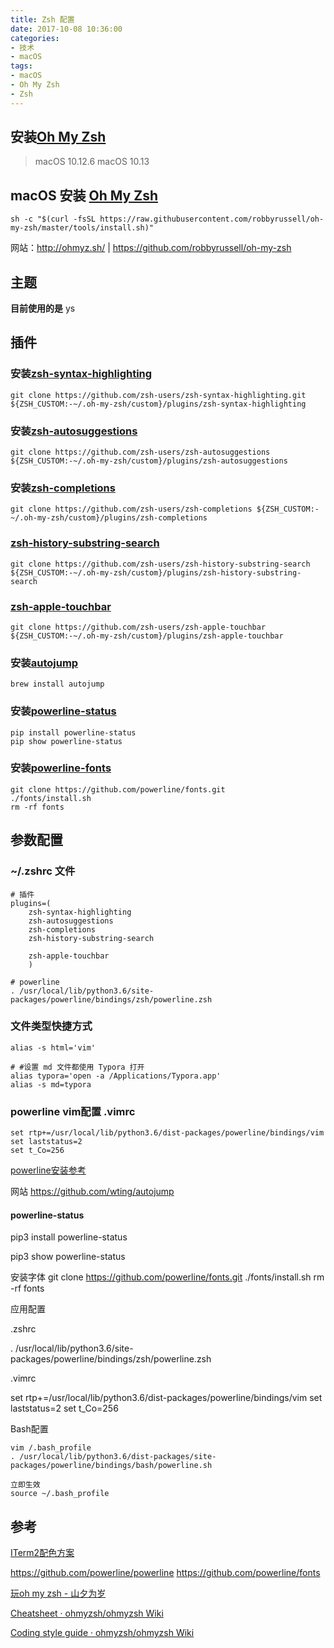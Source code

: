```yaml
---
title: Zsh 配置
date: 2017-10-08 10:36:00
categories:
- 技术
- macOS
tags:
- macOS
- Oh My Zsh
- Zsh
---
```


## 安装[Oh My Zsh](http://ohmyz.sh/)

> macOS 10.12.6
> macOS 10.13

## macOS 安装 [Oh My Zsh](https://github.com/robbyrussell/oh-my-zsh)
```shell
sh -c "$(curl -fsSL https://raw.githubusercontent.com/robbyrussell/oh-my-zsh/master/tools/install.sh)"
```

网站：http://ohmyz.sh/ | https://github.com/robbyrussell/oh-my-zsh

## **主题**

**目前使用的是** ys 



## 插件

### 安装[zsh-syntax-highlighting](https://github.com/zsh-users/zsh-syntax-highlighting/blob/master/INSTALL.md)
```shell
git clone https://github.com/zsh-users/zsh-syntax-highlighting.git ${ZSH_CUSTOM:-~/.oh-my-zsh/custom}/plugins/zsh-syntax-highlighting
```

### 安装[zsh-autosuggestions](https://github.com/zsh-users/zsh-autosuggestions)

```shell
git clone https://github.com/zsh-users/zsh-autosuggestions ${ZSH_CUSTOM:-~/.oh-my-zsh/custom}/plugins/zsh-autosuggestions
```

### 安装[**zsh-completions**](https://github.com/zsh-users/zsh-completions)

```shell
git clone https://github.com/zsh-users/zsh-completions ${ZSH_CUSTOM:-~/.oh-my-zsh/custom}/plugins/zsh-completions
```

### [zsh-history-substring-search](https://github.com/zsh-users/zsh-history-substring-search)

```shell
git clone https://github.com/zsh-users/zsh-history-substring-search ${ZSH_CUSTOM:-~/.oh-my-zsh/custom}/plugins/zsh-history-substring-search
```

### [zsh-apple-touchbar](https://github.com/zsh-users/zsh-apple-touchbar)

```shell
git clone https://github.com/zsh-users/zsh-apple-touchbar ${ZSH_CUSTOM:-~/.oh-my-zsh/custom}/plugins/zsh-apple-touchbar
```

### 安装[autojump](https://github.com/wting/autojump)

```
brew install autojump
```

### 安装[powerline-status](https://github.com/powerline/powerline)
```
pip install powerline-status
pip show powerline-status
```

### 安装[powerline-fonts](https://github.com/powerline/fonts)
```
git clone https://github.com/powerline/fonts.git
./fonts/install.sh
rm -rf fonts
```



## 参数配置

### ~/.zshrc 文件
```shell
# 插件
plugins=(
	zsh-syntax-highlighting
	zsh-autosuggestions
	zsh-completions
	zsh-history-substring-search
	
	zsh-apple-touchbar
	)

# powerline
. /usr/local/lib/python3.6/site-packages/powerline/bindings/zsh/powerline.zsh
```



### 文件类型快捷方式

```
alias -s html='vim'

# #设置 md 文件都使用 Typora 打开
alias typora='open -a /Applications/Typora.app'
alias -s md=typora
```



### powerline vim配置 .vimrc

```
set rtp+=/usr/local/lib/python3.6/dist-packages/powerline/bindings/vim
set laststatus=2
set t_Co=256
```
[powerline安装参考](http://blog.topspeedsnail.com/archives/2652)

网站
https://github.com/wting/autojump

#### powerline-status

pip3 install powerline-status

pip3 show powerline-status

安装字体
git clone https://github.com/powerline/fonts.git
./fonts/install.sh
rm -rf fonts

应用配置

.zshrc

. /usr/local/lib/python3.6/site-packages/powerline/bindings/zsh/powerline.zsh

.vimrc

set rtp+=/usr/local/lib/python3.6/dist-packages/powerline/bindings/vim
set laststatus=2
set t_Co=256

Bash配置

```
vim /.bash_profile
. /usr/local/lib/python3.6/dist-packages/site-packages/powerline/bindings/bash/powerline.sh

立即生效
source ~/.bash_profile
```



## 参考

[ITerm2配色方案](https://www.jianshu.com/p/33deff6b8a63)

https://github.com/powerline/powerline
https://github.com/powerline/fonts 

[玩oh my zsh - 山夕为岁](https://zryang.github.io/2018/04/14/oh-my-zsh/) 

 [Cheatsheet · ohmyzsh/ohmyzsh Wiki](https://github.com/ohmyzsh/ohmyzsh/wiki/Cheatsheet) 

 [Coding style guide · ohmyzsh/ohmyzsh Wiki](https://github.com/ohmyzsh/ohmyzsh/wiki/Coding-style-guide) 